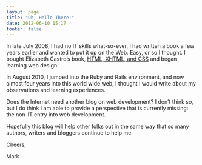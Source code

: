 ```yaml
---
layout: page
title: "Oh, Hello There!"
date: 2012-06-10 15:17
footer: false
---
```


In late July 2008, I had no IT skills what-so-ever, I had written a book a few years earlier and wanted to put it up on the Web. Easy, or so I thought. I bought Elizabeth Castro’s book, [HTML, XHTML, and CSS](http://www.amazon.ca/gp/product/0321430840/ref=as_li_tf_tl?ie=UTF8&amp;camp=15121&amp;creative=330641&amp;creativeASIN=0321430840&amp;linkCode=as2&amp;tag=booofjac-20) and began learning web design.

In August 2010, I jumped into the Ruby and Rails environment, and now almost four years into this world wide web, I thought I would write about my observations and learning experiences.

Does the Internet need another blog on web development? I don’t think so, but I do think I am able to provide a perspective that is currently missing: the non-IT entry into web development.

Hopefully this blog will help other folks out in the same way that so many authors, writers and bloggers continue to help me.

Cheers,

Mark